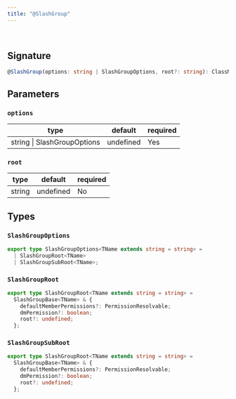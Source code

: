 ```yaml
---
title: "@SlashGroup"
---
```


<br/>

## Signature

```ts
@SlashGroup(options: string | SlashGroupOptions, root?: string): ClassMethodDecorator 
```

## Parameters

### `options`

| type      | default | required |
| --------- | ------- | -------- |
| string \| SlashGroupOptions | undefined    | Yes      |

### `root`

| type      | default | required |
| --------- | ------- | -------- |
| string  | undefined    | No      |

## Types

### `SlashGroupOptions`

```ts
export type SlashGroupOptions<TName extends string = string> =
  | SlashGroupRoot<TName>
  | SlashGroupSubRoot<TName>;
```

### `SlashGroupRoot`

```ts
export type SlashGroupRoot<TName extends string = string> =
  SlashGroupBase<TName> & {
    defaultMemberPermissions?: PermissionResolvable;
    dmPermission?: boolean;
    root?: undefined;
  };
```

### `SlashGroupSubRoot`

```ts
export type SlashGroupRoot<TName extends string = string> =
  SlashGroupBase<TName> & {
    defaultMemberPermissions?: PermissionResolvable;
    dmPermission?: boolean;
    root?: undefined;
  };
```